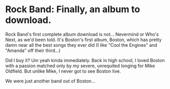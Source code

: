 # Rock Band: Finally, an album to download.

Rock Band's first complete album download is not... Nevermind or Who's Next, as we'd been told. It's Boston's first album, Boston, which has pretty damn near all the best songs they ever did (I like "Cool the Engines" and "Amanda" off their third...)

Did I buy it? Um yeah kinda immediately. Back in high school, I loved Boston with a passion matched only by my severe, unrequited longing for Mike Oldfield. But unlike Mike, I never got to see Boston live.

We were just another band out of Boston...

